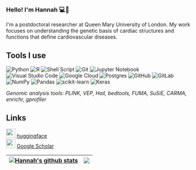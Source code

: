 ### Hello! I'm Hannah 💻🧬

I'm a postdoctoral researcher at Queen Mary University of London. My work focuses on understanding the genetic basis of cardiac structures and functions that define cardiovascular diseases.

## Tools I use

![Python](https://img.shields.io/badge/python-3670A0?style=for-the-badge&logo=python&logoColor=ffdd54) ![R](https://img.shields.io/badge/r-%23276DC3.svg?style=for-the-badge&logo=r&logoColor=white) 	![Shell Script](https://img.shields.io/badge/shell_script-%23121011.svg?style=for-the-badge&logo=gnu-bash&logoColor=white) ![Git](https://img.shields.io/badge/git-%23F05033.svg?style=for-the-badge&logo=git&logoColor=white) ![Jupyter Notebook](https://img.shields.io/badge/jupyter-%23FA0F00.svg?style=for-the-badge&logo=jupyter&logoColor=white) ![Visual Studio Code](https://img.shields.io/badge/Visual%20Studio%20Code-0078d7.svg?style=for-the-badge&logo=visual-studio-code&logoColor=white) ![Google Cloud](https://img.shields.io/badge/GoogleCloud-%234285F4.svg?style=for-the-badge&logo=google-cloud&logoColor=white) ![Postgres](https://img.shields.io/badge/postgres-%23316192.svg?style=for-the-badge&logo=postgresql&logoColor=white)  ![GitHub](https://img.shields.io/badge/github-%23121011.svg?style=for-the-badge&logo=github&logoColor=white) ![GitLab](https://img.shields.io/badge/gitlab-%23181717.svg?style=for-the-badge&logo=gitlab&logoColor=white) ![NumPy](https://img.shields.io/badge/numpy-%23013243.svg?style=for-the-badge&logo=numpy&logoColor=white) ![Pandas](https://img.shields.io/badge/pandas-%23150458.svg?style=for-the-badge&logo=pandas&logoColor=white) ![scikit-learn](https://img.shields.io/badge/scikit--learn-%23F7931E.svg?style=for-the-badge&logo=scikit-learn&logoColor=white) ![Keras](https://img.shields.io/badge/Keras-%23D00000.svg?style=for-the-badge&logo=Keras&logoColor=white)

*Genomic analysis tools: PLINK, VEP, Hail, bedtools, FUMA, SuSiE, CARMA, enrichr, gprofiler*

## Links
<img src="https://github.com/hlnicholls/hlnicholls/assets/53306752/89b1a457-4f7e-41fb-86fa-737ed7004b33" width="25" height="25">  [huggingface](https://huggingface.co/hlnicholls)  
<img src="https://github.com/hlnicholls/hlnicholls/assets/53306752/072a0bf2-9dcd-452f-a2c4-e7f2e16801c9" width="25" height="25"> [Google Scholar](https://scholar.google.com/citations?user=HjyeP2QAAAAJ&hl=en&oi=sra)

| <a href="https://github.com/anuraghazra/github-readme-stats"><img align="center" src="https://github-readme-stats.vercel.app/api?username=hlnicholls&show_icons=true&include_all_commits=true&theme=buefy&hide_border=true" alt="Hannah's github stats" /></a> | <a href="https://github.com/anuraghazra/github-readme-stats"><img align="center" src="https://github-readme-stats.vercel.app/api/top-langs/?username=hlnicholls&layout=compact&theme=buefy&hide_border=true" /></a> |
| ------------- | ------------- |




